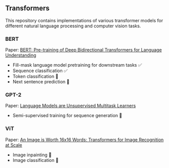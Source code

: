 ## Transformers

This repository contains implementations of various transformer models for different natural language processing and computer vision tasks.

### BERT

Paper: [BERT: Pre-training of Deep Bidirectional Transformers for Language Understanding](https://arxiv.org/pdf/1810.04805.pdf)

- Fill-mask language model pretraining for downstream tasks ✅
- Sequence classification ✅
- Token classification 💠
- Next sentence prediction 💠

### GPT-2

Paper: [Language Models are Unsupervised Multitask Learners](https://d4mucfpksywv.cloudfront.net/better-language-models/language-models.pdf)

- Semi-supervised training for sequence generation 💠

### ViT

Paper: [An Image is Worth 16x16 Words: Transformers for Image Recognition at Scale](https://arxiv.org/pdf/2010.11929.pdf)

- Image inpainting 💠
- Image classification 💠
